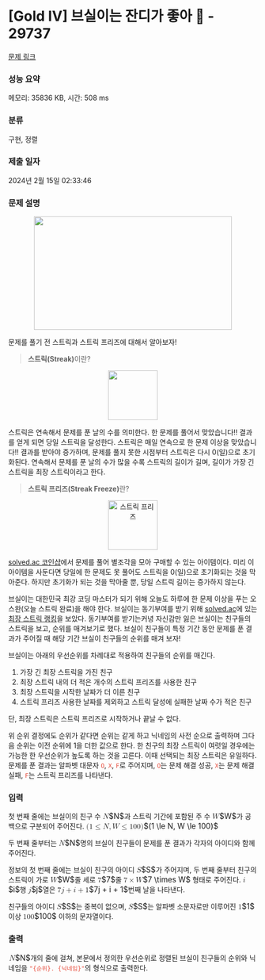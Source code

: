 # [Gold IV] 브실이는 잔디가 좋아 🌱 - 29737 

[문제 링크](https://www.acmicpc.net/problem/29737) 

### 성능 요약

메모리: 35836 KB, 시간: 508 ms

### 분류

구현, 정렬

### 제출 일자

2024년 2월 15일 02:33:46

### 문제 설명

<p style="text-align: center;"><img alt="" src="https://upload.acmicpc.net/ebd5c73e-5491-47bf-9d0d-02f0bdc50662/-/preview/" style="max-width: 100%; height: 229px; width: 400px;"></p>

<p>문제를 풀기 전 스트릭과 스트릭 프리즈에 대해서 알아보자!</p>

<blockquote>
<p><strong>스트릭(Streak)</strong>이란?</p>
</blockquote>

<p style="text-align: center;"><img alt="" src="https://upload.acmicpc.net/55571ac9-ee39-4a35-ad31-6571e89e67a2/-/preview/" style="width: 100px; height: 100px;"></p>

<p>스트릭은 연속해서 문제를 푼 날의 수를 의미한다. 한 문제를 풀어서 <span class="result-ac">맞았습니다!!</span> 결과를 얻게 되면 당일 스트릭을 달성한다. 스트릭은 매일 연속으로 한 문제 이상을 <span class="result-ac">맞았습니다!!</span> 결과를 받아야 증가하며, 문제를 풀지 못한 시점부터 스트릭은 다시 0(일)으로 초기화된다. 연속해서 문제를 푼 날의 수가 많을 수록 스트릭의 길이가 길며, 길이가 가장 긴 스트릭을 최장 스트릭이라고 한다.</p>

<blockquote>
<p><strong>스트릭 프리즈(Streak Freeze)</strong>란?</p>
</blockquote>

<p style="text-align: center;"><img alt="스트릭 프리즈" src="https://static.solved.ac/item/freeze-small-simple.svg" style="height: 100px; width: 100px;"></p>

<p><a href="https://solved.ac/coin/shop">solved.ac 코인샵</a>에서 문제를 풀어 별조각을 모아 구매할 수 있는 아이템이다. 미리 이 아이템을 사둔다면 당일에 한 문제도 못 풀어도 스트릭을 0(일)으로 초기화되는 것을 막아준다. 하지만 초기화가 되는 것을 막아줄 뿐, 당일 스트릭 길이는 증가하지 않는다.</p>

<p>브실이는 대한민국 최강 코딩 마스터가 되기 위해 오늘도 하루에 한 문제 이상을 푸는 오스완(오늘 스트릭 완료)을 해야 한다. 브실이는 동기부여를 받기 위해 <a href="https://solved.ac/">solved.ac</a>에 있는 <a href="https://solved.ac/ranking/streak">최장 스트릭 랭킹</a>을 보았다. 동기부여를 받기는커녕 자신감만 잃은 브실이는 친구들의 스트릭을 보고, 순위를 매겨보기로 했다. 브실이 친구들이 특정 기간 동안 문제를 푼 결과가 주어질 때 해당 기간 브실이 친구들의 순위를 매겨 보자! </p>

<p>브실이는 아래의 우선순위를 차례대로 적용하여 친구들의 순위를 매긴다.</p>

<ol>
	<li>가장 긴 최장 스트릭을 가진 친구</li>
	<li>최장 스트릭 내의 더 적은 개수의 스트릭 프리즈를 사용한 친구</li>
	<li>최장 스트릭을 시작한 날짜가 더 이른 친구</li>
	<li>스트릭 프리즈 사용한 날짜를 제외하고 스트릭 달성에 실패한 날짜 수가 적은 친구</li>
</ol>

<p>단, 최장 스트릭은 스트릭 프리즈로 시작하거나 끝날 수 없다.</p>

<p>위 순위 결정에도 순위가 같다면 순위는 같게 하고 닉네임의 사전 순으로 출력하며 그다음 순위는 이전 순위에 1을 더한 값으로 한다. 한 친구의 최장 스트릭이 여럿일 경우에는 가능한 한 우선순위가 높도록 하는 것을 고른다. 이때 선택되는 최장 스트릭은 유일하다. 문제를 푼 결과는 알파벳 대문자 <span data-darkreader-inline-color="" style="color: rgb(231, 76, 60); --darkreader-inline-color: #e95849;"><code>O</code></span>, <span data-darkreader-inline-color="" style="color: rgb(231, 76, 60); --darkreader-inline-color: #e95849;"><code>X</code></span>, <code><span data-darkreader-inline-color="" style="color: rgb(231, 76, 60); --darkreader-inline-color: #e95849;">F</span></code>로 주어지며, <span data-darkreader-inline-color="" style="color: rgb(231, 76, 60); --darkreader-inline-color: #e95849;"><code>O</code></span>는 문제 해결 성공, <code><span data-darkreader-inline-color="" style="color: rgb(231, 76, 60); --darkreader-inline-color: #e95849;">X</span></code>는 문제 해결 실패, <code><span data-darkreader-inline-color="" style="color: rgb(231, 76, 60); --darkreader-inline-color: #e95849;">F</span></code>는 스트릭 프리즈를 나타낸다.</p>

### 입력 

 <p>첫 번째 줄에는 브실이의 친구 수 <mjx-container class="MathJax" jax="CHTML" style="font-size: 109%; position: relative;"><mjx-math class="MJX-TEX" aria-hidden="true"><mjx-mi class="mjx-i"><mjx-c class="mjx-c1D441 TEX-I"></mjx-c></mjx-mi></mjx-math><mjx-assistive-mml unselectable="on" display="inline"><math xmlns="http://www.w3.org/1998/Math/MathML"><mi>N</mi></math></mjx-assistive-mml><span aria-hidden="true" class="no-mathjax mjx-copytext">$N$</span></mjx-container>과 스트릭 기간에 포함된 주 수 <mjx-container class="MathJax" jax="CHTML" style="font-size: 109%; position: relative;"><mjx-math class="MJX-TEX" aria-hidden="true"><mjx-mi class="mjx-i"><mjx-c class="mjx-c1D44A TEX-I"></mjx-c></mjx-mi></mjx-math><mjx-assistive-mml unselectable="on" display="inline"><math xmlns="http://www.w3.org/1998/Math/MathML"><mi>W</mi></math></mjx-assistive-mml><span aria-hidden="true" class="no-mathjax mjx-copytext">$W$</span></mjx-container>가 공백으로 구분되어 주어진다. <mjx-container class="MathJax" jax="CHTML" style="font-size: 109%; position: relative;"><mjx-math class="MJX-TEX" aria-hidden="true"><mjx-mo class="mjx-n"><mjx-c class="mjx-c28"></mjx-c></mjx-mo><mjx-mn class="mjx-n"><mjx-c class="mjx-c31"></mjx-c></mjx-mn><mjx-mo class="mjx-n" space="4"><mjx-c class="mjx-c2264"></mjx-c></mjx-mo><mjx-mi class="mjx-i" space="4"><mjx-c class="mjx-c1D441 TEX-I"></mjx-c></mjx-mi><mjx-mo class="mjx-n"><mjx-c class="mjx-c2C"></mjx-c></mjx-mo><mjx-mi class="mjx-i" space="2"><mjx-c class="mjx-c1D44A TEX-I"></mjx-c></mjx-mi><mjx-mo class="mjx-n" space="4"><mjx-c class="mjx-c2264"></mjx-c></mjx-mo><mjx-mn class="mjx-n" space="4"><mjx-c class="mjx-c31"></mjx-c><mjx-c class="mjx-c30"></mjx-c><mjx-c class="mjx-c30"></mjx-c></mjx-mn><mjx-mo class="mjx-n"><mjx-c class="mjx-c29"></mjx-c></mjx-mo></mjx-math><mjx-assistive-mml unselectable="on" display="inline"><math xmlns="http://www.w3.org/1998/Math/MathML"><mo stretchy="false">(</mo><mn>1</mn><mo>≤</mo><mi>N</mi><mo>,</mo><mi>W</mi><mo>≤</mo><mn>100</mn><mo stretchy="false">)</mo></math></mjx-assistive-mml><span aria-hidden="true" class="no-mathjax mjx-copytext">$(1 \le N, W \le 100)$</span> </mjx-container></p>

<p>두 번째 줄부터는 <mjx-container class="MathJax" jax="CHTML" style="font-size: 109%; position: relative;"><mjx-math class="MJX-TEX" aria-hidden="true"><mjx-mi class="mjx-i"><mjx-c class="mjx-c1D441 TEX-I"></mjx-c></mjx-mi></mjx-math><mjx-assistive-mml unselectable="on" display="inline"><math xmlns="http://www.w3.org/1998/Math/MathML"><mi>N</mi></math></mjx-assistive-mml><span aria-hidden="true" class="no-mathjax mjx-copytext">$N$</span></mjx-container>명의 브실이 친구들이 문제를 푼 결과가 각자의 아이디와 함께 주어진다.</p>

<p>정보의 첫 번째 줄에는 브실이 친구의 아이디 <mjx-container class="MathJax" jax="CHTML" style="font-size: 109%; position: relative;"><mjx-math class="MJX-TEX" aria-hidden="true"><mjx-mi class="mjx-i"><mjx-c class="mjx-c1D446 TEX-I"></mjx-c></mjx-mi></mjx-math><mjx-assistive-mml unselectable="on" display="inline"><math xmlns="http://www.w3.org/1998/Math/MathML"><mi>S</mi></math></mjx-assistive-mml><span aria-hidden="true" class="no-mathjax mjx-copytext">$S$</span></mjx-container>가 주어지며, 두 번째 줄부터 친구의 스트릭이 가로 <mjx-container class="MathJax" jax="CHTML" style="font-size: 109%; position: relative;"><mjx-math class="MJX-TEX" aria-hidden="true"><mjx-mi class="mjx-i"><mjx-c class="mjx-c1D44A TEX-I"></mjx-c></mjx-mi></mjx-math><mjx-assistive-mml unselectable="on" display="inline"><math xmlns="http://www.w3.org/1998/Math/MathML"><mi>W</mi></math></mjx-assistive-mml><span aria-hidden="true" class="no-mathjax mjx-copytext">$W$</span></mjx-container>줄 세로 <mjx-container class="MathJax" jax="CHTML" style="font-size: 109%; position: relative;"><mjx-math class="MJX-TEX" aria-hidden="true"><mjx-mn class="mjx-n"><mjx-c class="mjx-c37"></mjx-c></mjx-mn></mjx-math><mjx-assistive-mml unselectable="on" display="inline"><math xmlns="http://www.w3.org/1998/Math/MathML"><mn>7</mn></math></mjx-assistive-mml><span aria-hidden="true" class="no-mathjax mjx-copytext">$7$</span></mjx-container>줄 <mjx-container class="MathJax" jax="CHTML" style="font-size: 109%; position: relative;"><mjx-math class="MJX-TEX" aria-hidden="true"><mjx-mn class="mjx-n"><mjx-c class="mjx-c37"></mjx-c></mjx-mn><mjx-mo class="mjx-n" space="3"><mjx-c class="mjx-cD7"></mjx-c></mjx-mo><mjx-mi class="mjx-i" space="3"><mjx-c class="mjx-c1D44A TEX-I"></mjx-c></mjx-mi></mjx-math><mjx-assistive-mml unselectable="on" display="inline"><math xmlns="http://www.w3.org/1998/Math/MathML"><mn>7</mn><mo>×</mo><mi>W</mi></math></mjx-assistive-mml><span aria-hidden="true" class="no-mathjax mjx-copytext">$7 \times W$</span></mjx-container> 형태로 주어진다. <mjx-container class="MathJax" jax="CHTML" style="font-size: 109%; position: relative;"><mjx-math class="MJX-TEX" aria-hidden="true"><mjx-mi class="mjx-i"><mjx-c class="mjx-c1D456 TEX-I"></mjx-c></mjx-mi></mjx-math><mjx-assistive-mml unselectable="on" display="inline"><math xmlns="http://www.w3.org/1998/Math/MathML"><mi>i</mi></math></mjx-assistive-mml><span aria-hidden="true" class="no-mathjax mjx-copytext">$i$</span></mjx-container>행 <mjx-container class="MathJax" jax="CHTML" style="font-size: 109%; position: relative;"><mjx-math class="MJX-TEX" aria-hidden="true"><mjx-mi class="mjx-i"><mjx-c class="mjx-c1D457 TEX-I"></mjx-c></mjx-mi></mjx-math><mjx-assistive-mml unselectable="on" display="inline"><math xmlns="http://www.w3.org/1998/Math/MathML"><mi>j</mi></math></mjx-assistive-mml><span aria-hidden="true" class="no-mathjax mjx-copytext">$j$</span></mjx-container>열은 <mjx-container class="MathJax" jax="CHTML" style="font-size: 109%; position: relative;"><mjx-math class="MJX-TEX" aria-hidden="true"><mjx-mn class="mjx-n"><mjx-c class="mjx-c37"></mjx-c></mjx-mn><mjx-mi class="mjx-i"><mjx-c class="mjx-c1D457 TEX-I"></mjx-c></mjx-mi><mjx-mo class="mjx-n" space="3"><mjx-c class="mjx-c2B"></mjx-c></mjx-mo><mjx-mi class="mjx-i" space="3"><mjx-c class="mjx-c1D456 TEX-I"></mjx-c></mjx-mi><mjx-mo class="mjx-n" space="3"><mjx-c class="mjx-c2B"></mjx-c></mjx-mo><mjx-mn class="mjx-n" space="3"><mjx-c class="mjx-c31"></mjx-c></mjx-mn></mjx-math><mjx-assistive-mml unselectable="on" display="inline"><math xmlns="http://www.w3.org/1998/Math/MathML"><mn>7</mn><mi>j</mi><mo>+</mo><mi>i</mi><mo>+</mo><mn>1</mn></math></mjx-assistive-mml><span aria-hidden="true" class="no-mathjax mjx-copytext">$7j + i + 1$</span></mjx-container>번째 날을 나타낸다.</p>

<p>친구들의 아이디 <mjx-container class="MathJax" jax="CHTML" style="font-size: 109%; position: relative;"><mjx-math class="MJX-TEX" aria-hidden="true"><mjx-mi class="mjx-i"><mjx-c class="mjx-c1D446 TEX-I"></mjx-c></mjx-mi></mjx-math><mjx-assistive-mml unselectable="on" display="inline"><math xmlns="http://www.w3.org/1998/Math/MathML"><mi>S</mi></math></mjx-assistive-mml><span aria-hidden="true" class="no-mathjax mjx-copytext">$S$</span></mjx-container>는 중복이 없으며, <mjx-container class="MathJax" jax="CHTML" style="font-size: 109%; position: relative;"><mjx-math class="MJX-TEX" aria-hidden="true"><mjx-mi class="mjx-i"><mjx-c class="mjx-c1D446 TEX-I"></mjx-c></mjx-mi></mjx-math><mjx-assistive-mml unselectable="on" display="inline"><math xmlns="http://www.w3.org/1998/Math/MathML"><mi>S</mi></math></mjx-assistive-mml><span aria-hidden="true" class="no-mathjax mjx-copytext">$S$</span></mjx-container>는 알파벳 소문자로만 이루어진 <mjx-container class="MathJax" jax="CHTML" style="font-size: 109%; position: relative;"><mjx-math class="MJX-TEX" aria-hidden="true"><mjx-mn class="mjx-n"><mjx-c class="mjx-c31"></mjx-c></mjx-mn></mjx-math><mjx-assistive-mml unselectable="on" display="inline"><math xmlns="http://www.w3.org/1998/Math/MathML"><mn>1</mn></math></mjx-assistive-mml><span aria-hidden="true" class="no-mathjax mjx-copytext">$1$</span></mjx-container> 이상 <mjx-container class="MathJax" jax="CHTML" style="font-size: 109%; position: relative;"><mjx-math class="MJX-TEX" aria-hidden="true"><mjx-mn class="mjx-n"><mjx-c class="mjx-c31"></mjx-c><mjx-c class="mjx-c30"></mjx-c><mjx-c class="mjx-c30"></mjx-c></mjx-mn></mjx-math><mjx-assistive-mml unselectable="on" display="inline"><math xmlns="http://www.w3.org/1998/Math/MathML"><mn>100</mn></math></mjx-assistive-mml><span aria-hidden="true" class="no-mathjax mjx-copytext">$100$</span></mjx-container> 이하의 문자열이다.</p>

### 출력 

 <p><mjx-container class="MathJax" jax="CHTML" style="font-size: 109%; position: relative;"> <mjx-math class="MJX-TEX" aria-hidden="true"><mjx-mi class="mjx-i"><mjx-c class="mjx-c1D441 TEX-I"></mjx-c></mjx-mi></mjx-math><mjx-assistive-mml unselectable="on" display="inline"><math xmlns="http://www.w3.org/1998/Math/MathML"><mi>N</mi></math></mjx-assistive-mml><span aria-hidden="true" class="no-mathjax mjx-copytext">$N$</span></mjx-container>개의 줄에 걸쳐, 본문에서 정의한 우선순위로 정렬된 브실이 친구들의 순위와 닉네임을 <span data-darkreader-inline-color="" style="color: rgb(231, 76, 60); --darkreader-inline-color: #e95849;"><code>"{순위}. {닉네임}"</code></span>의 형식으로 출력한다.</p>

